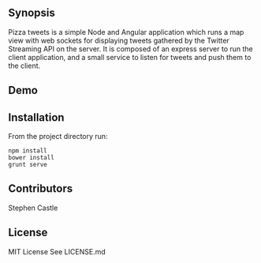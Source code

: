 ## Synopsis

Pizza tweets is a simple Node and Angular application which runs a map view with web sockets for displaying tweets gathered by the Twitter Streaming API on the server.  It is composed of an express server to run the client application, and a small service to listen for tweets and push them to the client.

## Demo

## Installation

From the project directory run:

```
npm install
bower install
grunt serve
```


## Contributors
Stephen Castle

## License

MIT License See LICENSE.md